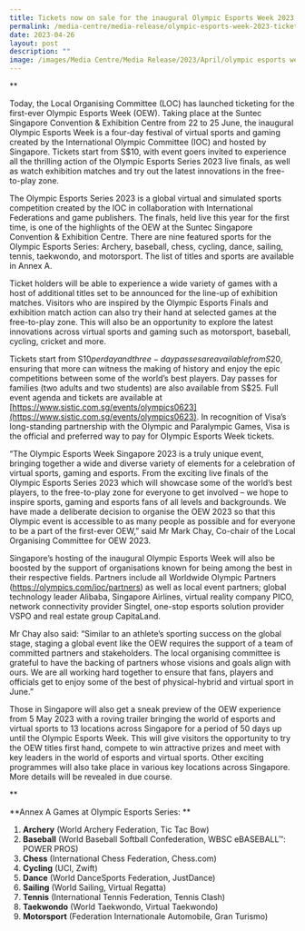 ```yaml
---
title: Tickets now on sale for the inaugural Olympic Esports Week 2023
permalink: /media-centre/media-release/olympic-esports-week-2023-tickets/
date: 2023-04-26
layout: post
description: ""
image: /images/Media Centre/Media Release/2023/April/olympic esports week.png
---
```

**

Today, the Local Organising Committee (LOC) has launched ticketing for the first-ever Olympic Esports Week (OEW). Taking place at the Suntec Singapore Convention & Exhibition Centre from 22 to 25 June, the inaugural Olympic Esports Week is a four-day festival of virtual sports and gaming created by the International Olympic Committee (IOC) and hosted by Singapore. Tickets start from S$10, with event goers invited to experience all the thrilling action of the Olympic Esports Series 2023 live finals, as well as watch exhibition matches and try out the latest innovations in the free-to-play zone.

The Olympic Esports Series 2023 is a global virtual and simulated sports competition created by the IOC in collaboration with International Federations and game publishers. The finals, held live this year for the first time, is one of the highlights of the OEW at the Suntec Singapore Convention & Exhibition Centre. There are nine featured sports for the Olympic Esports Series: Archery, baseball, chess, cycling, dance, sailing, tennis, taekwondo, and motorsport. The list of titles and sports are available in Annex A.  

Ticket holders will be able to experience a wide variety of games with a host of additional titles set to be announced for the line-up of exhibition matches. Visitors who are inspired by the Olympic Esports Finals and exhibition match action can also try their hand at selected games at the free-to-play zone. This will also be an opportunity to explore the latest innovations across virtual sports and gaming such as motorsport, baseball, cycling, cricket and more. 

Tickets start from S$10 per day and three-day passes are available from S$20, ensuring that more can witness the making of history and enjoy the epic competitions between some of the world’s best players. Day passes for families (two adults and two students) are also available from S$25. Full event agenda and tickets are available at [https://www.sistic.com.sg/events/olympics0623](https://www.sistic.com.sg/events/olympics0623). In recognition of Visa’s long-standing partnership with the Olympic and Paralympic Games, Visa is the official and preferred way to pay for Olympic Esports Week tickets.

“The Olympic Esports Week Singapore 2023 is a truly unique event, bringing together a wide and diverse variety of elements for a celebration of virtual sports, gaming and esports. From the exciting live finals of the Olympic Esports Series 2023 which will showcase some of the world’s best players, to the free-to-play zone for everyone to get involved – we hope to inspire sports, gaming and esports fans of all levels and backgrounds. We have made a deliberate decision to organise the OEW 2023 so that this Olympic event is accessible to as many people as possible and for everyone to be a part of the first-ever OEW,” said Mr Mark Chay, Co-chair of the Local Organising Committee for OEW 2023. 

Singapore’s hosting of the inaugural Olympic Esports Week will also be boosted by the support of organisations known for being among the best in their respective fields. Partners include all Worldwide Olympic Partners (https://olympics.com/ioc/partners) as well as local event partners; global technology leader Alibaba, Singapore Airlines, virtual reality company PICO, network connectivity provider Singtel, one-stop esports solution provider VSPO and real estate group CapitaLand. 

Mr Chay also said: “Similar to an athlete’s sporting success on the global stage, staging a global event like the OEW requires the support of a team of committed partners and stakeholders. The local organising committee is grateful to have the backing of partners whose visions and goals align with ours. We are all working hard together to ensure that fans, players and officials get to enjoy some of the best of physical-hybrid and virtual sport in June.”

Those in Singapore will also get a sneak preview of the OEW experience from 5 May 2023 with a roving trailer bringing the world of esports and virtual sports to 13 locations across Singapore for a period of 50 days up until the Olympic Esports Week. This will give visitors the opportunity to try the OEW titles first hand, compete to win attractive prizes and meet with key leaders in the world of esports and virtual sports. Other exciting programmes will also take place in various key locations across Singapore. More details will be revealed in due course.

**

**Annex A
Games at Olympic Esports Series:
**
1. **Archery** (World Archery Federation, Tic Tac Bow)
2. **Baseball** (World Baseball Softball Confederation, WBSC eBASEBALL™: POWER PROS)
3. **Chess** (International Chess Federation, Chess.com)
4. **Cycling** (UCI, Zwift)
5. **Dance** (World DanceSports Federation, JustDance) 
6. **Sailing** (World Sailing, Virtual Regatta)
7. **Tennis** (International Tennis Federation, Tennis Clash)
8. **Taekwondo** (World Taekwondo, Virtual Taekwondo)
9. **Motorsport** (Federation Internationale Automobile, Gran Turismo)